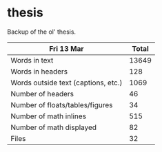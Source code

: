 thesis
======
Backup of the ol' thesis.

Fri 13 Mar | Total
---|---
Words in text| 13649
Words in headers| 128
Words outside text (captions, etc.)| 1069
Number of headers| 46
Number of floats/tables/figures| 34
Number of math inlines| 515
Number of math displayed| 82
Files| 32

